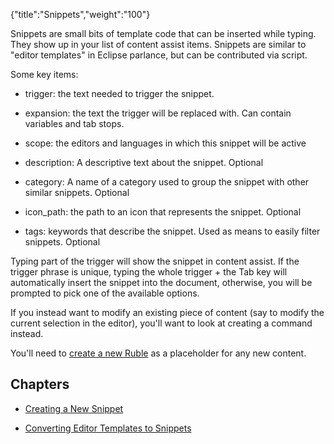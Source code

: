 {"title":"Snippets","weight":"100"} 

Snippets are small bits of template code that can be inserted while typing. They show up in your list of content assist items. Snippets are similar to "editor templates" in Eclipse parlance, but can be contributed via script.

Some key items:

*   trigger: the text needed to trigger the snippet.
    
*   expansion: the text the trigger will be replaced with. Can contain variables and tab stops.
    
*   scope: the editors and languages in which this snippet will be active
    
*   description: A descriptive text about the snippet. Optional
    
*   category: A name of a category used to group the snippet with other similar snippets. Optional
    
*   icon\_path: the path to an icon that represents the snippet. Optional
    
*   tags: keywords that describe the snippet. Used as means to easily filter snippets. Optional
    

Typing part of the trigger will show the snippet in content assist. If the trigger phrase is unique, typing the whole trigger + the Tab key will automatically insert the snippet into the document, otherwise, you will be prompted to pick one of the available options.

If you instead want to modify an existing piece of content (say to modify the current selection in the editor), you'll want to look at creating a command instead.

You'll need to [create a new Ruble](/docs/appc/Axway_Appcelerator_Studio/Axway_Appcelerator_Studio_Guide/Customizing_Studio/Rubles/Creating_a_new_Ruble/) as a placeholder for any new content.

## Chapters

*   [Creating a New Snippet](/docs/appc/Axway_Appcelerator_Studio/Axway_Appcelerator_Studio_Guide/Customizing_Studio/Snippets/Creating_a_New_Snippet/)
    
*   [Converting Editor Templates to Snippets](/docs/appc/Axway_Appcelerator_Studio/Axway_Appcelerator_Studio_Guide/Customizing_Studio/Snippets/Converting_Editor_Templates_to_Snippets/)
